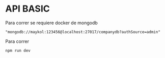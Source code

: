 # API BASIC
Para correr se requiere docker de mongodb

`"mongodb://maykol:123456@localhost:27017/companydb?authSource=admin"`

Para correr 

`npm run dev`